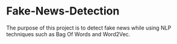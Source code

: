 # Fake-News-Detection

The purpose of this project is to detect fake news while using NLP techniques such as Bag Of Words and Word2Vec.
